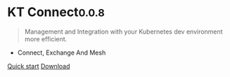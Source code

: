 <!-- ![logo](_media/logo.png) -->

# KT Connect<small>0.0.8</small>

> Management and Integration with your Kubernetes dev environment more efficient.

- Connect, Exchange And Mesh

[Quick start](/en-us/quickstart)
[Download](/en-us/downloads)